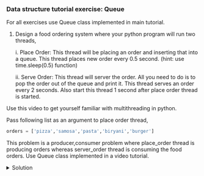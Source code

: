 ### Data structure tutorial exercise: Queue

For all exercises use Queue class implemented in main tutorial.

1. Design a food ordering system where your python program will run two threads,

    i. Place Order: This thread will be placing an order and inserting that into a queue. This thread places new order every 0.5 second. (hint: use time.sleep(0.5) function)

    ii. Serve Order: This thread will server the order. All you need to do is to pop the order out of the queue and print it. This thread serves an order every 2 seconds. Also start this thread 1 second after place order thread is started.

Use this video to get yourself familiar with multithreading in python.

Pass following list as an argument to place order thread,

```python
orders = ['pizza','samosa','pasta','biryani','burger']
```

This problem is a producer,consumer problem where place_order thread is producing orders whereas server_order thread is consuming the food orders. Use Queue class implemented in a video tutorial.

<details>
<summary>Solution</summary>

```python
import threading
import time

from collections import deque

class Queue:
    def __init__(self):
        self.buffer = deque()

    def enqueue(self, val):
        self.buffer.appendleft(val)

    def dequeue(self):
        if len(self.buffer)==0:
            print("Queue is empty")
            return
        return self.buffer.pop()

    def is_empty(self):
        return len(self.buffer) == 0

    def size(self):
        return len(self.buffer)
# ... (rest of your code)
```
</details>
